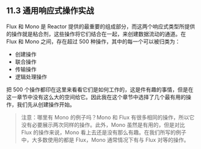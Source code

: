 ## 11.3 通用响应式操作实战

Flux 和 Mono 是 Reactor 提供的最重要的组成部分，而这两个响应式类型所提供的操作就是粘合剂，这些操作将它们结合在一起，来创建数据流动的通道。在 Flux 和 Mono 之间，存在超过 500 种操作，其中的每一个可以被归类为：

* 创建操作
* 联合操作
* 传输操作
* 逻辑处理操作

把 500 个操作都印在这里来看看它们是如何工作的，这是件有趣的事情，但是在这一章节中没有这么大的空间给它。因此我在这个章节中选择了几个最有用的操作，我们先从创建操作开始。

> 注意：哪里有 Mono 的例子吗？Mono 和 Flux 有很多相同的操作，所以它没有必要展示两次同样的操作。此外，Mono 虽然是有用的，但是对比 Flux 的操作来说，Mono 看上去还是没有那么有趣。在我们所写的例子中，大多数使用的都是 Flux，Mono 通常情况下有与 Flux 对等的操作。


